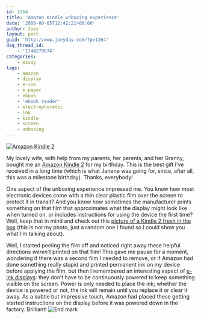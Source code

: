 ```yaml
---
id: 1264
title: 'Amazon Kindle unboxing experience'
date: '2009-09-05T12:42:21+00:00'
author: Joey
layout: post
guid: 'http://www.joeyday.com/?p=1264'
dsq_thread_id:
    - '1744279674'
categories:
    - essay
tags:
    - amazon
    - display
    - e-ink
    - e-paper
    - ebook
    - 'ebook reader'
    - electrophoretic
    - ink
    - kindle
    - screen
    - unboxing
---
```


[![Amazon Kindle 2](http://joeyday.com/wp-content/uploads/2009/09/kindle2_front-150x150.jpg "Amazon Kindle 2")](http://amzn.com/B00154JDAI/?tag=joeyday-20)

My lovely wife, with help from my parents, her parents, and her Granny, bought me an [Amazon Kindle 2](http://amzn.com/B00154JDAI/?tag=joeyday-20) for my birthday. This is the best gift I’ve received in a long time (which is what Janene was going for, since, after all, this was a milestone birthday). Thanks, everybody!

One aspect of the unboxing experience impressed me. You know how most electronic devices come with a thin clear plastic film over the screen to protect it in transit? And you know how sometimes the manufacturer prints something on that film that approximates what the display might look like when turned on, or includes instructions for using the device the first time? Well, keep that in mind and check out this [picture of a Kindle 2 fresh in the box](http://www.flickr.com/photos/bradandkathy/3316390993/in/set-72157614569049236/) (this is not my photo, just a random one I found so I could show you what I’m talking about).

Well, I started peeling the film off and noticed right away these helpful directions *weren’t* printed on that film! This gave me pause for a moment, wondering if there was a second film I needed to remove, or if Amazon had done something really stupid and printed permanent ink on my device before applying the film, but then I remembered an interesting aspect of [e-ink displays](http://en.wikipedia.org/wiki/Electronic_paper): they don’t have to be continuously powered to keep something visible on the screen. Power is only needed to place the ink; whether the device is powered or not, the ink will remain until you replace it or clear it away. As a subtle but impressive touch, Amazon had placed these getting started instructions on the display before it was powered down in the factory. Brilliant! ![End mark](http://joeyday.com/wp-content/uploads/2009/08/endmark.png "End mark")